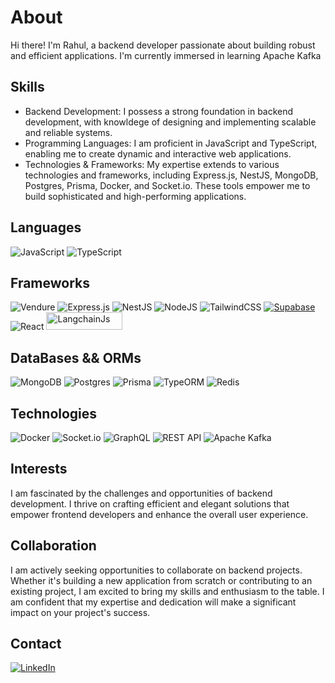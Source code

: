 # About
Hi there! I'm Rahul, a backend developer passionate about building robust and efficient applications. I'm currently immersed in learning Apache Kafka

## Skills
- Backend Development: I possess a strong foundation in backend development, with knowldege of designing and implementing scalable and reliable systems.
- Programming Languages: I am proficient in JavaScript and TypeScript, enabling me to create dynamic and interactive web applications.
- Technologies & Frameworks: My expertise extends to various technologies and frameworks, including Express.js, NestJS, MongoDB, Postgres, Prisma, Docker, and Socket.io. These tools empower me to build sophisticated and high-performing applications.

## Languages
![JavaScript](https://img.shields.io/badge/JavaScript-%23323330.svg?style=for-the-badge&logo=javascript&logoColor=%23F7DF1E)
![TypeScript](https://img.shields.io/badge/TypeScript-%23007ACC.svg?style=for-the-badge&logo=typescript&logoColor=white)

## Frameworks
![Vendure](https://img.shields.io/badge/Vendure-5A67D8?style=for-the-badge&logo=vendure&logoColor=white&logoWidth=20)
![Express.js](https://img.shields.io/badge/express.js-%23404d59.svg?style=for-the-badge&logo=express&logoColor=%2361DAFB)
![NestJS](https://img.shields.io/badge/nestjs-%23E0234E.svg?style=for-the-badge&logo=nestjs&logoColor=white)
![NodeJS](https://img.shields.io/badge/node.js-6DA55F?style=for-the-badge&logo=node.js&logoColor=white)
![TailwindCSS](https://img.shields.io/badge/tailwindcss-%2338B2AC.svg?style=for-the-badge&logo=tailwind-css&logoColor=white)
[![Supabase](https://img.shields.io/badge/Supabase-3ECF8E?style=for-the-badge&logo=supabase&logoColor=white)](https://supabase.io)
![React](https://img.shields.io/badge/react-%2320232a.svg?style=for-the-badge&logo=react&logoColor=%2361DAFB)
<a href="https://js.langchain.com"><img src="https://img.shields.io/badge/LangchainJs-🦜-green?style=for-the-badge" alt="LangchainJs" width="122" height="28"></a>





## DataBases && ORMs
![MongoDB](https://img.shields.io/badge/MongoDB-%234ea94b.svg?style=for-the-badge&logo=mongodb&logoColor=white)
![Postgres](https://img.shields.io/badge/postgres-%23316192.svg?style=for-the-badge&logo=postgresql&logoColor=white)
![Prisma](https://img.shields.io/badge/Prisma-3982CE?style=for-the-badge&logo=Prisma&logoColor=white)
![TypeORM](https://img.shields.io/badge/TypeORM-1589F0?style=for-the-badge&logo=TypeORM&logoColor=white)
![Redis](https://img.shields.io/badge/redis-%23DD0031.svg?style=for-the-badge&logo=redis&logoColor=white)


## Technologies
![Docker](https://img.shields.io/badge/docker-%230db7ed.svg?style=for-the-badge&logo=docker&logoColor=white)
![Socket.io](https://img.shields.io/badge/Socket.io-black?style=for-the-badge&logo=socket.io&badgeColor=010101)
![GraphQL](https://img.shields.io/badge/-GraphQL-E10098?style=for-the-badge&logo=graphql&logoColor=white)
![REST API](https://img.shields.io/badge/REST%20API-blue?style=for-the-badge&color=blue)
![Apache Kafka](https://img.shields.io/badge/Apache%20Kafka-000?style=for-the-badge&logo=apachekafka)

## Interests
I am fascinated by the challenges and opportunities of backend development. I thrive on crafting efficient and elegant solutions that empower frontend developers and enhance the overall user experience.

## Collaboration
I am actively seeking opportunities to collaborate on backend projects. Whether it's building a new application from scratch or contributing to an existing project, I am excited to bring my skills and enthusiasm to the table. I am confident that my expertise and dedication will make a significant impact on your project's success.

## Contact
[![LinkedIn](https://img.shields.io/badge/linkedin-%230077B5.svg?style=for-the-badge&logo=linkedin&logoColor=white)](https://www.linkedin.com/in/rahul-raj-yadav-03b06b258/)

